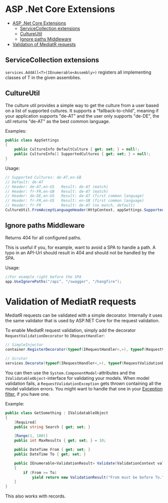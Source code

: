 # ASP .Net Core Extensions

- [ASP .Net Core Extensions](#asp-net-core-extensions)
  - [ServiceCollection extensions](#servicecollection-extensions)
  - [CultureUtil](#cultureutil)
  - [Ignore paths Middleware](#ignore-paths-middleware)
- [Validation of MediatR requests](#validation-of-mediatr-requests)

## ServiceCollection extensions

`services.AddAll<T>(IEnumerable<Assembly>)` registers all implementing classes of T in the given assemblies.

## CultureUtil

The culture util provides a simple way to get the culture from a user based on a list of supported cultures. It supports a "fallback-to-child", meaning if your application supports "de-AT" and the user only supports "de-DE", the util returns "de-AT" as the best common language.

Examples:  

```cs
public class AppSettings
{
    public CultureInfo DefaultCulture { get; set; } = null!;
    public CultureInfo[] SupportedCultures { get; set; } = null!;
}
```

Usage:
```cs
// Supported Cultures: de-AT,en-GB
// Default: de-AT
// Header: de-AT,en-US   Result: de-AT (match)
// Header: fr-FR,en-GB   Result: de-AT (match)
// Header: de-DE,en-US   Result: de-AT (first common language)
// Header: fr-FR,en-US   Result: en-GB (first common language)
// Header: fr-FR         Result: de-AT (no match, default)
CultureUtil.FromAcceptLanguageHeader(HttpContext, appSettings.SupportedCultures, appSettings.DefaultCulture)
```

## Ignore paths Middleware

Returns 404 for all configured paths.

This is useful if you, for example, want to avoid a SPA to handle a path. A typo in an API-Url should result in 404 and should not be handled by the SPA.

Usage:
```cs
//For example right before the SPA
app.UseIgnorePaths("/api", "/swagger", "/hangfire");
```

# Validation of MediatR requests

MediatR requests can be validated with a simple decorator. Internally it uses the same validator that is used by ASP.NET Core for the request validation.  

To enable MediatR request validation, simply add the decorator `RequestValidationDecorator` to `IRequestHandler`:

```cs
// SimpleInjector
container.RegisterDecorator(typeof(IRequestHandler<,>), typeof(RequestValidationDecorator<,>));

// Scrutor
services.Decorate(typeof(IRequestHandler<,>), typeof(RequestValidationDecorator<,>));
```

You can then use the `System.ComponentModel`-attributes and the `IValidatableObject`-interface for validating your models. When model validation fails, a `RequestValidationException` gets thrown containing all the model validation errors. You might want to handle that one in your [Exception filter](https://learn.microsoft.com/en-us/aspnet/core/mvc/controllers/filters?view=aspnetcore-7.0#exception-filters), if you have one.

Example:
```cs
public class GetSomething : IValidatableObject
{
    [Required]
    public string Search { get; set; }

    [Range(1, 100)]
    public int MaxResults { get; set; } = 10;

    public DateTime From { get; set; }
    public DateTime To { get; set; }

    public IEnumerable<ValidationResult> Validate(ValidationContext validationContext)
    {
        if (From >= To)
            yield return new ValidationResult("From must be before To.", new[] { nameof(From), nameof(To) });
    }
}
```

This also works with records.